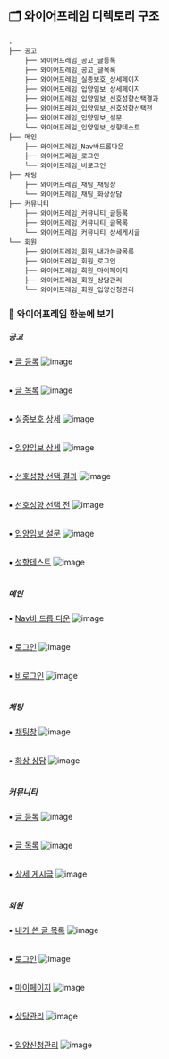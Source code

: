 ## 🗂 와이어프레임 디렉토리 구조 

```
.
├── 공고
    ├── 와이어프레임_공고_글등록
    ├── 와이어프레임_공고_글목록
    ├── 와이어프레임_실종보호_상세페이지
    ├── 와이어프레임_입양임보_상세페이지
    ├── 와이어프레임_입양임보_선호성향선택결과
    ├── 와이어프레임_입양임보_선호성향선택전
    ├── 와이어프레임_입양임보_설문
    └── 와이어프레임_입양임보_성향테스트
├── 메인
    ├── 와이어프레임_Nav바드롭다운
    ├── 와이어프레임_로그인
    └── 와이어프레임_비로그인
├── 채팅
    ├── 와이어프레임_채팅_채팅창
    └── 와이어프레임_채팅_화상상담
├── 커뮤니티
    ├── 와이어프레임_커뮤니티_글등록
    ├── 와이어프레임_커뮤니티_글목록
    └── 와이어프레임_커뮤니티_상세게시글
└── 회원
    ├── 와이어프레임_회원_내가쓴글목록
    ├── 와이어프레임_회원_로그인
    ├── 와이어프레임_회원_마이페이지
    ├── 와이어프레임_회원_상담관리
    └── 와이어프레임_회원_입양신청관리
```

### 👀 와이어프레임 한눈에 보기
##### 공고
▪ [글 등록](#https://lab.ssafy.com/s05-webmobile1-sub2/S05P12A501/-/blob/master/documents/Wireframe/%EA%B3%B5%EA%B3%A0/%EC%99%80%EC%9D%B4%EC%96%B4%ED%94%84%EB%A0%88%EC%9E%84_%EA%B3%B5%EA%B3%A0_%EA%B8%80%EB%93%B1%EB%A1%9D.png)
![image](/uploads/5d62fe0e15cfc80535eebc156fe878ac/image.png)
<br><br>

▪ [글 목록](#https://lab.ssafy.com/s05-webmobile1-sub2/S05P12A501/-/blob/master/documents/Wireframe/%EA%B3%B5%EA%B3%A0/%EC%99%80%EC%9D%B4%EC%96%B4%ED%94%84%EB%A0%88%EC%9E%84_%EA%B3%B5%EA%B3%A0_%EA%B8%80%EB%AA%A9%EB%A1%9D.png)
![image](/uploads/ac8b887b6ba6fad3b5fee3e561161089/image.png)
<br><br>

▪ [실종보호 상세](#https://lab.ssafy.com/s05-webmobile1-sub2/S05P12A501/-/blob/master/documents/Wireframe/%EA%B3%B5%EA%B3%A0/%EC%99%80%EC%9D%B4%EC%96%B4%ED%94%84%EB%A0%88%EC%9E%84_%EC%8B%A4%EC%A2%85%EB%B3%B4%ED%98%B8_%EC%83%81%EC%84%B8%ED%8E%98%EC%9D%B4%EC%A7%80.png)
![image](/uploads/c59924be69a0be563b135651523da6ae/image.png)
<br><br>

▪ [입양임보 상세](#https://lab.ssafy.com/s05-webmobile1-sub2/S05P12A501/-/blob/master/documents/Wireframe/%EA%B3%B5%EA%B3%A0/%EC%99%80%EC%9D%B4%EC%96%B4%ED%94%84%EB%A0%88%EC%9E%84_%EC%9E%85%EC%96%91%EC%9E%84%EB%B3%B4_%EC%83%81%EC%84%B8%ED%8E%98%EC%9D%B4%EC%A7%80.png)
![image](/uploads/b20493a8db87a5df3fbfefff79bb6635/image.png)
<br><br>

▪ [선호성향 선택 결과](#https://lab.ssafy.com/s05-webmobile1-sub2/S05P12A501/-/blob/master/documents/Wireframe/%EA%B3%B5%EA%B3%A0/%EC%99%80%EC%9D%B4%EC%96%B4%ED%94%84%EB%A0%88%EC%9E%84_%EC%9E%85%EC%96%91%EC%9E%84%EB%B3%B4_%EC%84%A0%ED%98%B8%EC%84%B1%ED%96%A5%EC%84%A0%ED%83%9D%EA%B2%B0%EA%B3%BC.png)
![image](/uploads/aea8dd93cd516632e917349f6e9a5379/image.png)
<br><br>

▪ [선호성향 선택 전](#https://lab.ssafy.com/s05-webmobile1-sub2/S05P12A501/-/blob/master/documents/Wireframe/%EA%B3%B5%EA%B3%A0/%EC%99%80%EC%9D%B4%EC%96%B4%ED%94%84%EB%A0%88%EC%9E%84_%EC%9E%85%EC%96%91%EC%9E%84%EB%B3%B4_%EC%84%A0%ED%98%B8%EC%84%B1%ED%96%A5%EC%84%A0%ED%83%9D%EC%A0%84.png)
![image](/uploads/ffb1d5ebd2dbab8f1895e9a85291894a/image.png)
<br><br>

▪ [입양임보 설문](#https://lab.ssafy.com/s05-webmobile1-sub2/S05P12A501/-/blob/master/documents/Wireframe/%EA%B3%B5%EA%B3%A0/%EC%99%80%EC%9D%B4%EC%96%B4%ED%94%84%EB%A0%88%EC%9E%84_%EC%9E%85%EC%96%91%EC%9E%84%EB%B3%B4_%EC%84%A4%EB%AC%B8.png)
![image](/uploads/3f1b740ffb869f26552a2f12bd9711a3/image.png)
<br><br>

▪ [성향테스트](#https://lab.ssafy.com/s05-webmobile1-sub2/S05P12A501/-/blob/master/documents/Wireframe/%EA%B3%B5%EA%B3%A0/%EC%99%80%EC%9D%B4%EC%96%B4%ED%94%84%EB%A0%88%EC%9E%84_%EC%9E%85%EC%96%91%EC%9E%84%EB%B3%B4_%EC%84%B1%ED%96%A5%ED%85%8C%EC%8A%A4%ED%8A%B8.png)
![image](/uploads/fcfedcf917eb485310ddaa4d6650cb32/image.png)
<br><br>

##### 메인
▪ [Nav바 드롭 다운](#https://lab.ssafy.com/s05-webmobile1-sub2/S05P12A501/-/blob/master/documents/Wireframe/%EB%A9%94%EC%9D%B8/%EC%99%80%EC%9D%B4%EC%96%B4%ED%94%84%EB%A0%88%EC%9E%84_Nav%EB%B0%94%EB%93%9C%EB%A1%AD%EB%8B%A4%EC%9A%B4.png)
![image](/uploads/24e807db944def1e128e5d3652e97bd8/image.png)
<br><br>

▪ [로그인](#https://lab.ssafy.com/s05-webmobile1-sub2/S05P12A501/-/blob/master/documents/Wireframe/%EB%A9%94%EC%9D%B8/%EC%99%80%EC%9D%B4%EC%96%B4%ED%94%84%EB%A0%88%EC%9E%84_%EB%A1%9C%EA%B7%B8%EC%9D%B8.png)
![image](/uploads/a0dbdb2f55a4d1bababdc9ccdadeca1a/image.png)
<br><br>

▪ [비로그인](#https://lab.ssafy.com/s05-webmobile1-sub2/S05P12A501/-/blob/master/documents/Wireframe/%EB%A9%94%EC%9D%B8/%EC%99%80%EC%9D%B4%EC%96%B4%ED%94%84%EB%A0%88%EC%9E%84_%EB%B9%84%EB%A1%9C%EA%B7%B8%EC%9D%B8.png)
![image](/uploads/3879338022134cec2b205acb469b2761/image.png)
<br><br>

##### 채팅
▪ [채팅창](#https://lab.ssafy.com/s05-webmobile1-sub2/S05P12A501/-/blob/master/documents/Wireframe/%EC%B1%84%ED%8C%85/%EC%99%80%EC%9D%B4%EC%96%B4%ED%94%84%EB%A0%88%EC%9E%84_%EC%B1%84%ED%8C%85_%EC%B1%84%ED%8C%85%EC%B0%BD.png)
![image](/uploads/0dfe79700548cc474534cabcf8949048/image.png)
<br><br>

▪ [화상 상담](#https://lab.ssafy.com/s05-webmobile1-sub2/S05P12A501/-/blob/master/documents/Wireframe/%EC%B1%84%ED%8C%85/%EC%99%80%EC%9D%B4%EC%96%B4%ED%94%84%EB%A0%88%EC%9E%84_%EC%B1%84%ED%8C%85_%ED%99%94%EC%83%81%EC%83%81%EB%8B%B4.png)
![image](/uploads/cf144dd309787f4241e69d2b036f0848/image.png)
<br><br>

##### 커뮤니티
▪ [글 등록](#https://lab.ssafy.com/s05-webmobile1-sub2/S05P12A501/-/blob/master/documents/Wireframe/%EC%BB%A4%EB%AE%A4%EB%8B%88%ED%8B%B0/%EC%99%80%EC%9D%B4%EC%96%B4%ED%94%84%EB%A0%88%EC%9E%84_%EC%BB%A4%EB%AE%A4%EB%8B%88%ED%8B%B0_%EA%B8%80%EB%93%B1%EB%A1%9D.png)
![image](/uploads/58e5783bc9f3bdce94bcedc676ea3ed4/image.png)
<br><br>

▪ [글 목록](#https://lab.ssafy.com/s05-webmobile1-sub2/S05P12A501/-/blob/master/documents/Wireframe/%EC%BB%A4%EB%AE%A4%EB%8B%88%ED%8B%B0/%EC%99%80%EC%9D%B4%EC%96%B4%ED%94%84%EB%A0%88%EC%9E%84_%EC%BB%A4%EB%AE%A4%EB%8B%88%ED%8B%B0_%EA%B8%80%EB%AA%A9%EB%A1%9D.png)
![image](/uploads/92100cfb66555f01758e4a6ea15c2b28/image.png)
<br><br>

▪ [상세 게시글](#https://lab.ssafy.com/s05-webmobile1-sub2/S05P12A501/-/blob/master/documents/Wireframe/%EC%BB%A4%EB%AE%A4%EB%8B%88%ED%8B%B0/%EC%99%80%EC%9D%B4%EC%96%B4%ED%94%84%EB%A0%88%EC%9E%84_%EC%BB%A4%EB%AE%A4%EB%8B%88%ED%8B%B0_%EC%83%81%EC%84%B8%EA%B2%8C%EC%8B%9C%EA%B8%80.png)
![image](/uploads/333090acf0f514a982a3b50dc46cfc3d/image.png)
<br><br>

##### 회원
▪ [내가 쓴 글 목록](#https://lab.ssafy.com/s05-webmobile1-sub2/S05P12A501/-/blob/master/documents/Wireframe/%ED%9A%8C%EC%9B%90/%EC%99%80%EC%9D%B4%EC%96%B4%ED%94%84%EB%A0%88%EC%9E%84_%ED%9A%8C%EC%9B%90_%EB%82%B4%EA%B0%80%EC%93%B4%EA%B8%80%EB%AA%A9%EB%A1%9D.png)
![image](/uploads/b6884eda7e3d006c2d6505d6c5f70b93/image.png)
<br><br>

▪ [로그인](#https://lab.ssafy.com/s05-webmobile1-sub2/S05P12A501/-/blob/master/documents/Wireframe/%ED%9A%8C%EC%9B%90/%EC%99%80%EC%9D%B4%EC%96%B4%ED%94%84%EB%A0%88%EC%9E%84_%ED%9A%8C%EC%9B%90_%EB%A1%9C%EA%B7%B8%EC%9D%B8.png)
![image](/uploads/c9c27bd61feb534cd3a2d14de8ce1b9a/image.png)
<br><br>

▪ [마이페이지](#https://lab.ssafy.com/s05-webmobile1-sub2/S05P12A501/-/blob/master/documents/Wireframe/%ED%9A%8C%EC%9B%90/%EC%99%80%EC%9D%B4%EC%96%B4%ED%94%84%EB%A0%88%EC%9E%84_%ED%9A%8C%EC%9B%90_%EB%A7%88%EC%9D%B4%ED%8E%98%EC%9D%B4%EC%A7%80.png)
![image](/uploads/bdd96c411ae3e1e2d26ba11635e66c2f/image.png)
<br><br>

▪ [상담관리](#https://lab.ssafy.com/s05-webmobile1-sub2/S05P12A501/-/blob/master/documents/Wireframe/%ED%9A%8C%EC%9B%90/%EC%99%80%EC%9D%B4%EC%96%B4%ED%94%84%EB%A0%88%EC%9E%84_%ED%9A%8C%EC%9B%90_%EC%83%81%EB%8B%B4%EA%B4%80%EB%A6%AC.png)
![image](/uploads/bc44f38bab2c6111b60c331101f1808c/image.png)
<br><br>

▪ [입양신청관리](#https://lab.ssafy.com/s05-webmobile1-sub2/S05P12A501/-/blob/master/documents/Wireframe/%ED%9A%8C%EC%9B%90/%EC%99%80%EC%9D%B4%EC%96%B4%ED%94%84%EB%A0%88%EC%9E%84_%ED%9A%8C%EC%9B%90_%EC%9E%85%EC%96%91%EC%8B%A0%EC%B2%AD%EA%B4%80%EB%A6%AC.png)
![image](/uploads/40702dccb40286ea9159f6a4078e7667/image.png)
<br><br>

